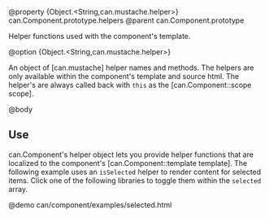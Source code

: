 @property {Object.<String,can.mustache.helper>} can.Component.prototype.helpers
@parent can.Component.prototype

Helper functions used with the component's template.

@option {Object.<String,can.mustache.helper>}

An object of [can.mustache] helper names and methods. The helpers are only
available within the component's template and source html. The helper's
are always called back with `this` as the [can.Component::scope scope].

@body

## Use

can.Component's helper object lets you provide helper functions that are localized to
the component's [can.Component::template template].  The following example
uses an `isSelected` helper to render content for selected items. Click
one of the following libraries to toggle them within the `selected` array. 

@demo can/component/examples/selected.html